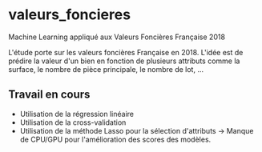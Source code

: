 # valeurs_foncieres
Machine Learning appliqué aux Valeurs Foncières Française 2018

L'étude porte sur les valeurs foncières Française en 2018. L'idée est de prédire la valeur d'un bien en fonction de plusieurs attributs comme la surface, le nombre de pièce principale, le nombre de lot, ...

## Travail en cours
- Utilisation de la régression linéaire
- Utilisation de la cross-validation
- Utilisation de la méthode Lasso pour la sélection d'attributs
-> Manque de CPU/GPU pour l'amélioration des scores des modèles.
